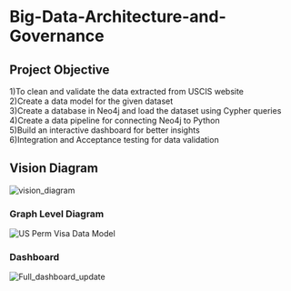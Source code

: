 # Big-Data-Architecture-and-Governance

## Project Objective
1)To clean and validate the data extracted from USCIS website</br>
2)Create a data model for the given dataset</br>
3)Create a database in Neo4j and load the dataset using Cypher queries</br>
4)Create a data pipeline for connecting Neo4j to Python</br>
5)Build an interactive dashboard for better insights</br>
6)Integration and Acceptance testing for data validation</br>

## Vision Diagram
![vision_diagram](https://user-images.githubusercontent.com/55612489/116199499-2dccbe80-a705-11eb-9102-b9b1f535dd2a.png)

### Graph Level Diagram
![US Perm Visa Data Model](https://user-images.githubusercontent.com/55612489/116198084-8438fd80-a703-11eb-9be4-4b1ca215ff5a.png)


### Dashboard
![Full_dashboard_update](https://user-images.githubusercontent.com/55612489/116198214-b0547e80-a703-11eb-9479-4e447d4ec9fa.png)


